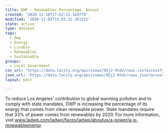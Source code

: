 ```yaml
---
title: DWP - Renewables Percentage  Annual
created: '2020-11-10T17:52:11.143779'
modified: '2020-12-02T15:55:22.261521'
state: active
type: dataset
tags:
  - Dwp
  - Energy
  - Livable
  - Renewables
  - Sustainable
groups:
  - Local Government
csv_url: 'https://data.lacity.org/api/views/95j2-9tdv/rows.csv?accessType=DOWNLOAD'
json_url: 'https://data.lacity.org/api/views/95j2-9tdv/rows.json?accessType=DOWNLOAD'
layout: post

---
```

To reduce Los Angeles' contribution to global warming pollution and to comply with state mandates, DWP is increasing the percentage of its energy that comes from clean renewable power. State mandates require that 33% of power comes from renewables by 2020. For more information, visit www.ladwp.com/ladwp/faces/ladwp/aboutus/a-power/a-p-renewableenergy
